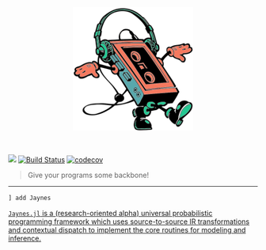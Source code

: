 <p align="center">
<img height="250px" src="docs/assets/jaynes.png"/>
</p>
<br>

[![](https://img.shields.io/badge/docs-dev-blue.svg)](https://femtomc.github.io/Jaynes.jl)
[![Build Status](https://travis-ci.org/femtomc/Jaynes.jl.svg?branch=master)](https://travis-ci.org/femtomc/Jaynes.jl)
[![codecov](https://codecov.io/gh/femtomc/Jaynes.jl/branch/master/graph/badge.svg)](https://codecov.io/gh/femtomc/Jaynes.jl)

> Give your programs some backbone!

---

```julia
] add Jaynes
```

[`Jaynes.jl` is a (research-oriented alpha) universal probabilistic programming framework which uses source-to-source IR transformations and contextual dispatch to implement the core routines for modeling and inference.](https://femtomc.github.io/Jaynes.jl/)
